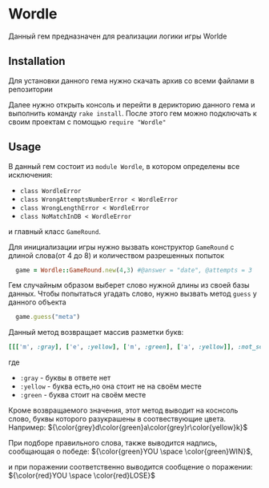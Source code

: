 # Wordle

Данный гем предназначен для реализации логики игры Worlde

## Installation

Для установки данного гема нужно скачать архив со всеми файлами в репозитории

Далее нужно открыть консоль и перейти в дерикторию данного гема и выполнить команду `rake install`. После этого гем можно подключать к своим проектам с помощью `require "Wordle"`
## Usage

В данный гем состоит из `module Wordle`, в котором определены все исключения:
* `class WordleError`
* `class WrongAttemptsNumberError < WordleError`
* `class WrongLengthError < WordleError`
* `class NoMatchInDB < WordleError`

и главный класс `GameRound`.

Для инициализации игры нужно вызвать конструктор 
`GameRound` с длиной слова(от 4 до 8) и количеством разрешенных попыток

```ruby
  game = Wordle::GameRound.new(4,3) #@answer = "date", @attempts = 3
```

Гем случайным образом выберет слово нужной длины из своей базы данных.
Чтобы попытаться угадать слово, нужно вызвать метод `guess` у данного объекта

```ruby
  game.guess("meta") 
```

Данный метод возвращает массив разметки букв: 

```ruby
[[['m', :gray], ['e', :yellow], ['m', :green], ['a', :yellow]], :not_solved]
```


 где 
*  `:gray` - буквы в ответе нет
*  `:yellow` - буква есть,но она стоит не на своём месте
*  `:green` - буква стоит на своём месте

Кроме возвращаемого значения, этот метод выводит на коснсоль слово, буквы которого разукрашены в соотвествующие цвета. Например: ${\color{grey}d\color{green}a\color{grey}r\color{yellow}k}$

При подборе правильного слова, также выводится надпись, сообщающая о победе: ${\color{green}YOU \space \color{green}WIN}$,

и при поражении соответственно выводится сообщение о поражении: ${\color{red}YOU \space \color{red}LOSE}$
